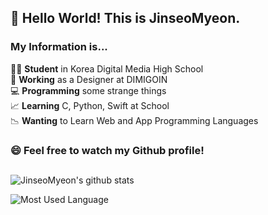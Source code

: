 ## 👋 Hello World! This is JinseoMyeon. <br />
### My Information is...

🧑‍🎓 **Student** in Korea Digital Media High School<br>
🏫 **Working** as a Designer at DIMIGOIN<br>
💻 **Programming** some strange things<br>
📈 **Learning** C, Python, Swift at School<br>
📉 **Wanting** to Learn Web and App Programming Languages

### 😄 Feel free to watch my Github profile!
##

![JinseoMyeon's github stats](https://github-readme-stats.vercel.app/api?username=JinseoMyeon&show_icons=true)

![Most Used Language](https://github-readme-stats.vercel.app/api/top-langs/?username=JinseoMyeon&layout=compact&langs_count=4)


